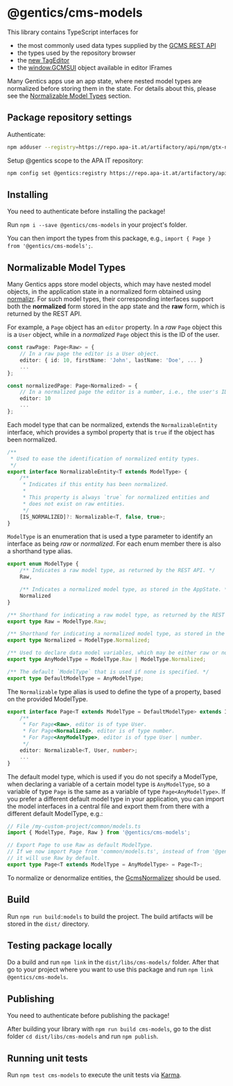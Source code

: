 # @gentics/cms-models

This library contains TypeScript interfaces for

* the most commonly used data types supplied by the [GCMS REST API](https://www.gentics.com/Content.Node/guides/restapi/data.html)
* the types used by the repository browser
* the [new TagEditor](https://www.gentics.com/Content.Node/guides/feature_new_tag_editor.html)
* the [window.GCMSUI](https://www.gentics.com/Content.Node/guides/feature_gcmsui_object.html) object available in editor IFrames

Many Gentics apps use an app state, where nested model types are normalized before storing them in the state.
For details about this, please see the [Normalizable Model Types](#normalizable-model-types) section.

## Package repository settings

Authenticate:
```bash
npm adduser --registry=https://repo.apa-it.at/artifactory/api/npm/gtx-npm/ --always-auth
```

Setup @gentics scope to the APA IT repository:
```bash
npm config set @gentics:registry https://repo.apa-it.at/artifactory/api/npm/gtx-npm/
```

## Installing

You need to authenticate before installing the package!

Run `npm i --save @gentics/cms-models` in your project's folder.

You can then import the types from this package, e.g., `import { Page } from '@gentics/cms-models';`.

## Normalizable Model Types

Many Gentics apps store model objects, which may have nested model objects, in the application state in a normalized form obtained using [normalizr](https://github.com/paularmstrong/normalizr).
For such model types, their corresponding interfaces support both the **normalized** form stored in the app state and the **raw** form, which is returned by the REST API.

For example, a `Page` object has an `editor` property.
In a *raw* `Page` object this is a `User` object, while in a *normalized* `Page` object this is the ID of the user.
```TypeScript
const rawPage: Page<Raw> = {
    // In a raw page the editor is a User object.
    editor: { id: 10, firstName: 'John', lastName: 'Doe', ... }
    ...
};

const normalizedPage: Page<Normalized> = {
    // In a normalized page the editor is a number, i.e., the user's ID.
    editor: 10
    ...
};
```

Each model type that can be normalized, extends the `NormalizableEntity` interface, which provides a symbol property that is `true` if the object has been normalized.
```TypeScript
/**
 * Used to ease the identification of normalized entity types.
 */
export interface NormalizableEntity<T extends ModelType> {
    /**
     * Indicates if this entity has been normalized.
     *
     * This property is always `true` for normalized entities and
     * does not exist on raw entities.
     */
    [IS_NORMALIZED]?: Normalizable<T, false, true>;
}
```

`ModelType` is an enumeration that is used a type parameter to identify an interface as being *raw* or *normalized*.
For each enum member there is also a shorthand type alias.
```TypeScript
export enum ModelType {
    /** Indicates a raw model type, as returned by the REST API. */
    Raw,

    /** Indicates a normalized model type, as stored in the AppState. */
    Normalized
}

/** Shorthand for indicating a raw model type, as returned by the REST API. */
export type Raw = ModelType.Raw;

/** Shorthand for indicating a normalized model type, as stored in the AppState. */
export type Normalized = ModelType.Normalized;

/** Used to declare data model variables, which may be either raw or normalized. */
export type AnyModelType = ModelType.Raw | ModelType.Normalized;

/** The default `ModelType` that is used if none is specified. */
export type DefaultModelType = AnyModelType;
```

The `Normalizable` type alias is used to define the type of a property, based on the provided ModelType.
```TypeScript
export interface Page<T extends ModelType = DefaultModelType> extends InheritableItem<T> {
    /** 
     * For Page<Raw>, editor is of type User.
     * For Page<Normalized>, editor is of type number.
     * For Page<AnyModelType>, editor is of type User | number.
     */
    editor: Normalizable<T, User, number>;
    ...
}
```

The default model type, which is used if you do not specify a ModelType, when declaring a variable of a certain model type is `AnyModelType`, so a variable of type `Page` is the same as a variable of type `Page<AnyModelType>`.
If you prefer a different default model type in your application, you can import the model interfaces in a central file and export them from there with a different default ModelType, e.g.:
```TypeScript
// File /my-custom-project/common/models.ts
import { ModelType, Page, Raw } from '@gentics/cms-models';

// Export Page to use Raw as default ModelType.
// If we now import Page from 'common/models.ts', instead of from '@gentics/cms-models',
// it will use Raw by default.
export type Page<T extends ModelType = AnyModelType> = Page<T>;
```

To normalize or denormalize entities, the [GcmsNormalizer](./src/lib/models/gcms-normalizer/gcms-normalizer.ts) should be used.

## Build

Run `npm run build:models` to build the project. The build artifacts will be stored in the `dist/` directory.

## Testing package locally

Do a build and run `npm link` in the `dist/libs/cms-models/` folder. After that go to your project where you want to use this package and run `npm link @gentics/cms-models`.

## Publishing

You need to authenticate before publishing the package!

After building your library with `npm run build cms-models`, go to the dist folder `cd dist/libs/cms-models` and run `npm publish`.

## Running unit tests

Run `npm test cms-models` to execute the unit tests via [Karma](https://karma-runner.github.io).
